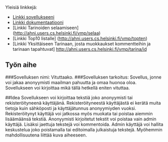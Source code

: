 
Yleisiä linkkejä:

* [Linkki sovellukseeni](http://ahni.users.cs.helsinki.fi/vmp)
* [Linkki dokumentaatiooni](https://github.com/shnigi/Tsoha-Bootstrap/blob/master/doc/dokumentaatio.pdf)
* [Linkki Tarinoiden selaamiseen] (http://ahni.users.cs.helsinki.fi/vmp/selaa)
* [Linkki Top10 listalle] (http://ahni.users.cs.helsinki.fi/vmp/topten)
* [Linkki Yksittäiseen Tarinaan, josta muokkaukset kommentteihin ja tarinaan tapahtuvat] http://ahni.users.cs.helsinki.fi/vmp/tarina/id


## Työn aihe

###Sovelluksen nimi: Vituttaako. 
###Sovelluksen tarkoitus: Sovellus, jonne voi jakaa anonyymisti maailman pahuutta ja omaa huonoa oloa.
Sovellukseen voi kirjoittaa mikä tällä hetkellä eniten vituttaa.

##Idea
Sovellukseen voi kirjoittaa tekstiä joko anonyymisti tai rekisteröityneenä käyttäjänä. Rekisteröityneestä käyttäjästä ei kerätä muita tietoja kuin sähköposti ja käyttäjätunnus anonyymiyden vuoksi. 
Rekisteröitynyt käyttäjä voi jatkossa myös muokata tai poistaa aiemmin lisäämäänsä tekstiä. 
Anonyymisti kirjoitetut tekstit voi poistaa vain admin käyttäjä. Lisäksi jaettuja tekstejä voi kommentoida.
Admin käyttäjä voi hallita keskustelua joko poistamalla tai editoimalla julkaistuja tekstejä.
Myöhemmin mahdollisuutena liittää kuva aiheeseen.  
